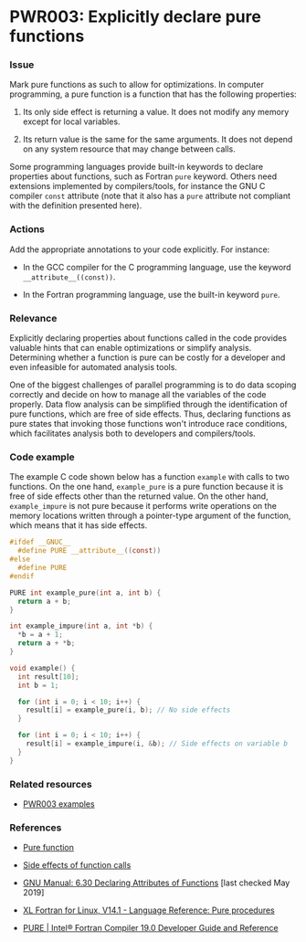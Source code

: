 # PWR003: Explicitly declare pure functions

### Issue

Mark pure functions as such to allow for optimizations. In computer
programming, a pure function is a function that has the following properties:

1. Its only side effect is returning a value. It does not modify any memory
except for local variables.

2. Its return value is the same for the same arguments. It does not depend on
any system resource that may change between calls.

Some programming languages provide built-in keywords to declare properties
about functions, such as Fortran `pure` keyword. Others need extensions
implemented by compilers/tools, for instance the GNU C compiler `const`
attribute (note that it also has a `pure` attribute not compliant with the
definition presented here).

### Actions

Add the appropriate annotations to your code explicitly. For instance:

* In the GCC compiler for the C programming language, use the keyword
`__attribute__((const))`.

* In the Fortran programming language, use the built-in keyword `pure`.

### Relevance

Explicitly declaring properties about functions called in the code provides
valuable hints that can enable optimizations or simplify analysis. Determining
whether a function is pure can be costly for a developer and even infeasible
for automated analysis tools.

One of the biggest challenges of parallel programming is to do data scoping
correctly and decide on how to manage all the variables of the code properly.
Data flow analysis can be simplified through the identification of pure
functions, which are free of side effects. Thus, declaring functions as pure
states that invoking those functions won't introduce race conditions, which
facilitates analysis both to developers and compilers/tools.

### Code example

The example C code shown below has a function `example` with calls to two
functions. On the one hand, `example_pure` is a pure function because it is
free of side effects other than the returned value. On the other hand,
`example_impure` is not pure because it performs write operations on the memory
locations written through a pointer-type argument of the function, which means
that it has side effects.

```c
#ifdef __GNUC__
  #define PURE __attribute__((const))
#else
  #define PURE
#endif

PURE int example_pure(int a, int b) {
  return a + b;
}

int example_impure(int a, int *b) {
  *b = a + 1;
  return a + *b;
}

void example() {
  int result[10];
  int b = 1;

  for (int i = 0; i < 10; i++) {
    result[i] = example_pure(i, b); // No side effects
  }

  for (int i = 0; i < 10; i++) {
    result[i] = example_impure(i, &b); // Side effects on variable b
  }
}
```

### Related resources

* [PWR003 examples](../PWR003)

### References

* [Pure function](https://en.wikipedia.org/wiki/Pure_function)

* [Side effects of function
  calls](https://en.wikipedia.org/wiki/Side_effect_(computer_science))

* [GNU Manual: 6.30 Declaring Attributes of
Functions](https://gcc.gnu.org/onlinedocs/gcc-8.1.0/gcc/Common-Function-Attributes.html#Common-Function-Attributes)
[last checked May 2019]

* [XL Fortran for Linux, V14.1 - Language Reference: Pure
  procedures](https://www.ibm.com/support/knowledgecenter/SSAT4T_14.1.0/com.ibm.xlf141.linux.doc/language_ref/pure.html)

* [PURE | Intel® Fortran Compiler 19.0 Developer Guide and
  Reference](https://software.intel.com/en-us/fortran-compiler-developer-guide-and-reference-pure)
